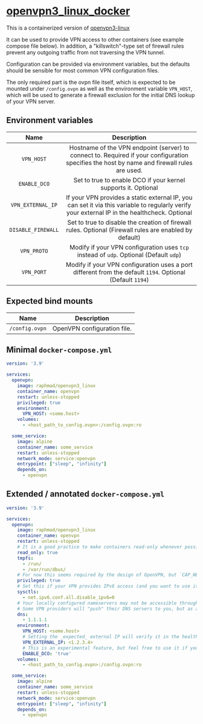 # [openvpn3_linux_docker](https://github.com/RaphMad/openvpn3_linux_docker)

This is a containerized version of [openvpn3-linux](https://github.com/OpenVPN/openvpn3-linux)

It can be used to provide VPN access to other containers (see example compose file below).
In addition, a "killswitch"-type set of firewall rules prevent any outgoing traffic from not traversing the VPN tunnel.

Configuration can be provided via environment variables, but the defaults should be sensible for most common VPN configuration files.

The only required part is the ovpn file itself, which is expected to be mounted under `/config.ovpn` as well as the environment variable `VPN_HOST`, which will be used to generate a firewall exclusion for the initial DNS lookup of your VPN server.

## Environment variables

| Name                   | Description                                                                                                                                 |
| :----:                 | :----: |
| `VPN_HOST`             | Hostname of the VPN endpoint (server) to connect to. Required if your configuration specifies the host by name and firewall rules are used. |
| `ENABLE_DCO`           | Set to true to enable DCO if your kernel supports it. Optional |
| `VPN_EXTERNAL_IP`      | If your VPN provides a static external IP, you can set it via this variable to regularly verify your external IP in the healthcheck. Optional |
| `DISABLE_FIREWALL`     | Set to true to disable the creation of firewall rules. Optional (Firewall rules are enabled by default) |
| `VPN_PROTO`            | Modify if your VPN configuration uses `tcp` instead of `udp`. Optional (Default `udp`) |
| `VPN_PORT`             | Modify if your VPN configuration uses a port different from the default `1194`. Optional (Default `1194`) |


## Expected bind mounts

| Name                   | Description                                                                                                                                 |
| :----:                 | :----: |
| `/config.ovpn`         | OpenVPN configuration file. |


## Minimal `docker-compose.yml`

```yaml
version: '3.9'

services:
  openvpn:
    image: raphmad/openvpn3_linux
    container_name: openvpn
    restart: unless-stopped
    privileged: true
    environment:
      VPN_HOST: <some.host>
    volumes:
      - <host_path_to_config.ovpn>:/config.ovpn:ro

  some_service:
    image: alpine
    container_name: some_service
    restart: unless-stopped
    network_mode: service:openvpn
    entrypoint: ["sleep", "infinity"]
    depends_on:
      - openvpn
```

## Extended / annotated `docker-compose.yml`

```yaml
version: '3.9'

services:
  openvpn:
    image: raphmad/openvpn3_linux
    container_name: openvpn
    restart: unless-stopped
    # It is a good practice to make containers read-only whenever possible and mount a tmpfs only for locations that need writing during runtime.
    read_only: true
    tmpfs:
      - /run/
      - /var/run/dbus/
    # For now this seems required by the design of OpenVPN, but `CAP_NET_ADMIN` should be enough to run unprivileged in the future.
    privileged: true
    # Set this if your VPN provides IPv6 access (and you want to use it).
    sysctls:
      - net.ipv6.conf.all.disable_ipv6=0
    # Your locally configured nameservers may not be accessible through the VPN tunnel.
    # Some VPN providers will "push" their DNS servers to you, but as a fallback you can always just configure one thats guaranteed to work from the VPN endpoint.
    dns:
      - 1.1.1.1
    environment:
      VPN_HOST: <some.host>
      # Setting the _expected_ external IP will verify it in the healthcheck of the VPN container.
      VPN_EXTERNAL_IP: <1.2.3.4>
      # This is an experimental feature, but feel free to use it if your kernel has support for it.
      ENABLE_DCO: 'true'
    volumes:
      - <host_path_to_config.ovpn>:/config.ovpn:ro

  some_service:
    image: alpine
    container_name: some_service
    restart: unless-stopped
    network_mode: service:openvpn
    entrypoint: ["sleep", "infinity"]
    depends_on:
      - openvpn
```
